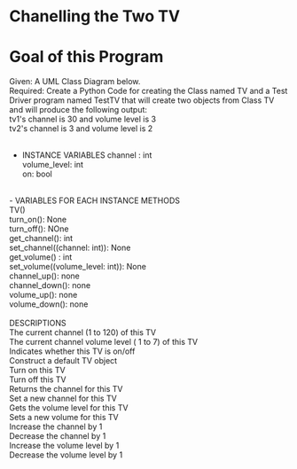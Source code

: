 # Chanelling the Two TV
# Goal of this Program
Given: A UML Class Diagram below. <br>
Required: Create a Python Code for creating the Class named TV and a Test Driver program named TestTV that will create two objects from 
Class TV and will produce the following output: <br>
tv1's channel is 30 and volume level is 3 <br>
tv2's channel is 3 and volume level is 2 <br>
<br>
- INSTANCE VARIABLES
channel : int <br>
volume_level: int <br>
on: bool <br>
<br>
- VARIABLES FOR EACH INSTANCE METHODS<br>
TV() <br>
turn_on(): None <br>
turn_off(): NOne <br>
get_channel(): int <br>
set_channel((channel: int)): None <br>
get_volume() : int <br>
set_volume((volume_level: int)): None <br>
channel_up(): none <br>
channel_down(): none  <br>
volume_up(): none <br>
volume_down(): none <br>
<br>
DESCRIPTIONS<br>
The current channel (1 to 120) of this TV <br>
The current channel volume level ( 1 to 7) of this  TV <br>
Indicates whether this TV is on/off <br>
Construct a default TV object <br>
Turn on this TV <br>
Turn off this TV <br>
Returns the channel for this TV <br>
Set a new channel for this TV <br>
Gets the volume level for this TV <br>
Sets a new volume for this TV <br>
Increase the channel by 1 <br>
Decrease the channel by 1 <br>
Increase the volume level by 1 <br>
Decrease the volume level by 1 <br>
